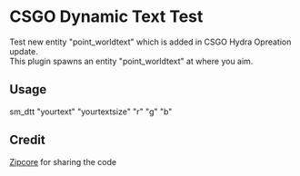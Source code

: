 # CSGO Dynamic Text Test
Test new entity "point_worldtext" which is added in CSGO Hydra Opreation update.  
This plugin spawns an entity "point_worldtext" at where you aim.

## Usage
sm_dtt "yourtext" "yourtextsize" "r" "g" "b"

## Credit
[Zipcore](https://forums.alliedmods.net/showpost.php?p=2523113&postcount=8) for sharing the code
